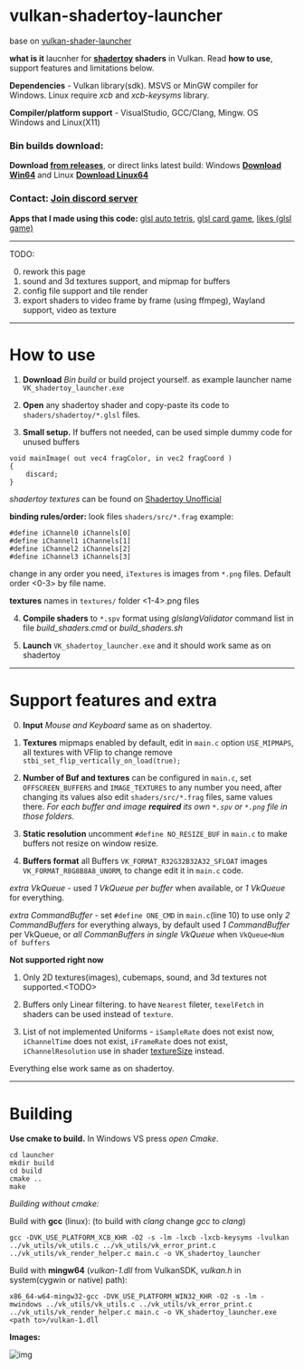 # vulkan-shadertoy-launcher

base on [vulkan-shader-launcher](https://github.com/danilw/vulkan-shader-launcher)

**what is it** laucnher for **[shadertoy](https://www.shadertoy.com/) shaders** in Vulkan. Read **how to use**, support features and limitations below.

**Dependencies** - Vulkan library(sdk). MSVS or MinGW compiler for Windows. Linux require *xcb* and *xcb-keysyms* library.

**Compiler/platform support** - VisualStudio, GCC/Clang, Mingw. OS Windows and Linux(X11)

### **Bin builds** download:

**Download [from releases](https://github.com/danilw/vulkan-shadertoy-launcher/releases)**, or direct links latest build: Windows **[Download Win64](https://danilw.github.io/GLSL-howto/vulkan_sh_launcher/shatertoy_launcher/vulkan-shadertoy-launcher_win.zip)** and Linux **[Download Linux64](https://danilw.github.io/GLSL-howto/vulkan_sh_launcher/shatertoy_launcher/vulkan-shadertoy-launcher_linux.zip)**

### Contact: [**Join discord server**](https://discord.gg/JKyqWgt)

**Apps that I made using this code:** [glsl auto tetris](https://www.pouet.net/prod.php?which=85052), [glsl card game](https://www.pouet.net/prod.php?which=84806), [likes (glsl game)](https://www.pouet.net/prod.php?which=84805)

___
TODO:

0. rework this page
1. sound and 3d textures support, and mipmap for buffers
2. config file support and tile render
3. export shaders to video frame by frame (using ffmpeg), Wayland support, video as texture

___
# How to use

1. **Download** *Bin build* or build project yourself. as example launcher name `VK_shadertoy_launcher.exe`

2. **Open** any shadertoy shader and copy-paste its code to `shaders/shadertoy/*.glsl` files.

3. **Small setup.** If buffers not needed, can be used simple dummy code for unused buffers 
```
void mainImage( out vec4 fragColor, in vec2 fragCoord )
{
    discard;
}
```
*shadertoy textures* can be found on [Shadertoy Unofficial](https://shadertoyunofficial.wordpress.com/2019/07/23/shadertoy-media-files/)

**binding rules/order:** look files `shaders/src/*.frag` example:
```
#define iChannel0 iChannels[0]
#define iChannel1 iChannels[1]
#define iChannel2 iChannels[2]
#define iChannel3 iChannels[3]
```
change in any order you need, `iTextures` is images from `*.png` files. Default order \<0-3\> by file name.

**textures** names in `textures/` folder \<1-4\>.png files

4. **Compile shaders** to `*.spv` format using *glslangValidator* command list in file *build_shaders.cmd* or *build_shaders.sh*

5. **Launch** `VK_shadertoy_launcher.exe` and it should work same as on shadertoy

___
# Support features and extra

0. **Input** *Mouse and Keyboard* same as on shadertoy.

1. **Textures** mipmaps enabled by default, edit in `main.c` option `USE_MIPMAPS`, all textures with VFlip to change remove `stbi_set_flip_vertically_on_load(true);`

2. **Number of Buf and textures** can be configured in `main.c`, set `OFFSCREEN_BUFFERS` and `IMAGE_TEXTURES` to any number you need, after changing its values also edit `shaders/src/*.frag` files, same values there. *For each buffer and image **required** its own `*.spv` or `*.png` file in those folders.*

3. **Static resolution** uncomment `#define NO_RESIZE_BUF` in `main.c` to make buffers not resize on window resize.

4. **Buffers format** all Buffers `VK_FORMAT_R32G32B32A32_SFLOAT` images `VK_FORMAT_R8G8B8A8_UNORM`, to change edit it in `main.c` code.

*extra VkQueue* - used *1 VkQueue per buffer* when available, or *1 VkQueue* for everything.

*extra CommandBuffer* - set `#define ONE_CMD` in `main.c`(line 10) to use only *2 CommandBuffers* for everything always, by default used *1 CommandBuffer* per VkQueue, or *all CommanBuffers in single VkQueue* when `VkQueue<Num of buffers`

**Not supported right now**

1. Only 2D textures(images), cubemaps, sound, and 3d textures not supported.\<TODO\>

2. Buffers only Linear filtering. to have `Nearest` fileter, `texelFetch` in shaders can be used instead of `texture`.

3. List of not implemented Uniforms - `iSampleRate` does not exist now, `iChannelTime` does not exist, `iFrameRate` does not exist, `iChannelResolution` use in shader [textureSize](https://www.khronos.org/registry/OpenGL-Refpages/gl4/html/textureSize.xhtml) instead.

Everything else work same as on shadertoy.

___
# Building

**Use cmake to build.** In Windows VS press *open Cmake*.
```
cd launcher
mkdir build
cd build
cmake ..
make
```

*Building without cmake:*

Build with **gcc** (linux): (to build with *clang* change *gcc* to *clang*)
```
gcc -DVK_USE_PLATFORM_XCB_KHR -O2 -s -lm -lxcb -lxcb-keysyms -lvulkan ../vk_utils/vk_utils.c ../vk_utils/vk_error_print.c ../vk_utils/vk_render_helper.c main.c -o VK_shadertoy_launcher
```
Build with **mingw64** (*vulkan-1.dll* from VulkanSDK, *vulkan.h* in system(cygwin or native) path):
```
x86_64-w64-mingw32-gcc -DVK_USE_PLATFORM_WIN32_KHR -O2 -s -lm -mwindows ../vk_utils/vk_utils.c ../vk_utils/vk_error_print.c ../vk_utils/vk_render_helper.c main.c -o VK_shadertoy_launcher.exe <path to>/vulkan-1.dll
```

**Images:** 

![img](https://danilw.github.io/GLSL-howto/vulkan_sh_launcher/shatertoy_launcher/img.png)


